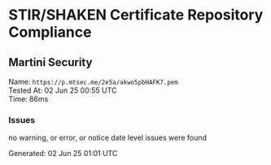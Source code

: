 # STIR/SHAKEN Certificate Repository Compliance

## Martini Security

Name: `https://p.mtsec.me/2e5a/akwo5pbHAFK7.pem`\
Tested At: 02 Jun 25 00:55 UTC\
Time: 86ms

### Issues

no warning, or error, or notice date level issues were found

Generated: 02 Jun 25 01:01 UTC